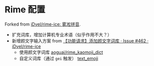 # Rime 配置

Forked from [iDvel/rime-ice: 雾凇拼音](https://github.com/iDvel/rime-ice).

- 扩充词库，增加计算机专业术语（似乎作用不大？）
- 新增颜文字输入方案 from [【功能请求】添加颜文字词库 · Issue #462 · iDvel/rime-ice](https://github.com/iDvel/rime-ice/issues/462)
  - 使用颜文字词库 [aoguai/rime_kaomoji_dict](https://github.com/aoguai/rime_kaomoji_dict)
  - 自定义词库（通过 `gei` 触发） [text_emoji](./cn_dicts/text_emoji.dict.yaml)
